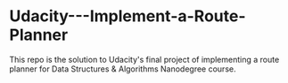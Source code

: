 # Udacity---Implement-a-Route-Planner
This repo is the solution to Udacity's final project of implementing a route planner for Data Structures &amp; Algorithms Nanodegree course.
